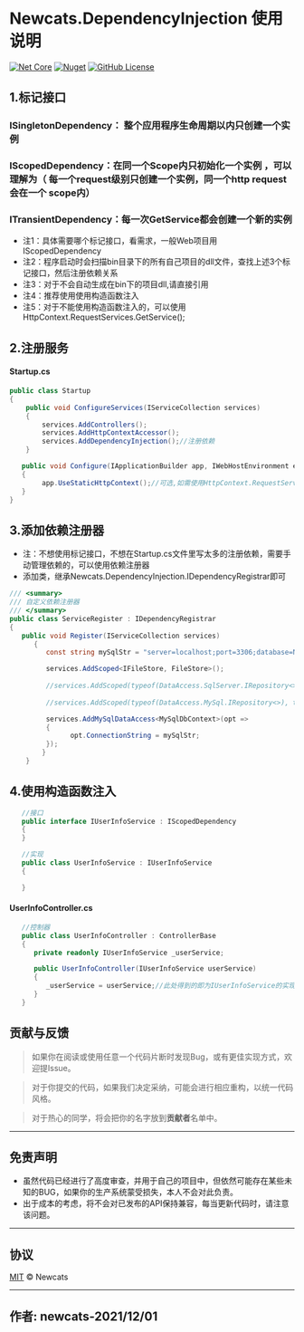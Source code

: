 ﻿# Newcats.DependencyInjection 使用说明

[![Net Core](https://img.shields.io/badge/.NET-6-brightgreen.svg?style=flat-square)](https://dotnet.microsoft.com/download)
[![Nuget](https://img.shields.io/static/v1?label=Nuget&message=1.0.3&color=blue)](https://www.nuget.org/packages/Newcats.DependencyInjection)
[![GitHub License](https://img.shields.io/badge/license-MIT-purple.svg?style=flat-square)](https://github.com/newcatshuang/Newcats.Infrastructure/blob/master/LICENSE)

## 1.标记接口

### ISingletonDependency： 整个应用程序生命周期以内只创建一个实例

### IScopedDependency：在同一个Scope内只初始化一个实例 ，可以理解为（ 每一个request级别只创建一个实例，同一个http request会在一个 scope内）

### ITransientDependency：每一次GetService都会创建一个新的实例

* 注1：具体需要哪个标记接口，看需求，一般Web项目用IScopedDependency
* 注2：程序启动时会扫描bin目录下的所有自己项目的dll文件，查找上述3个标记接口，然后注册依赖关系
* 注3：对于不会自动生成在bin下的项目dll,请直接引用
* 注4：推荐使用使用构造函数注入
* 注5：对于不能使用构造函数注入的，可以使用HttpContext.RequestServices.GetService<IService>();

## 2.注册服务

#### Startup.cs

```c#
public class Startup
{
    public void ConfigureServices(IServiceCollection services)
    {
        services.AddControllers();
        services.AddHttpContextAccessor();
        services.AddDependencyInjection();//注册依赖
    }

   public void Configure(IApplicationBuilder app, IWebHostEnvironment env)
   {
        app.UseStaticHttpContext();//可选,如需使用HttpContext.RequestServices.GetService<IService>();则必须添加此行代码
   }
}
```

## 3.添加依赖注册器
* 注：不想使用标记接口，不想在Startup.cs文件里写太多的注册依赖，需要手动管理依赖的，可以使用依赖注册器
* 添加类，继承Newcats.DependencyInjection.IDependencyRegistrar即可

```c#
/// <summary>
/// 自定义依赖注册器
/// </summary>
public class ServiceRegister : IDependencyRegistrar
{
   public void Register(IServiceCollection services)
      {
         const string mySqlStr = "server=localhost;port=3306;database=NewcatsDB20211019;uid=root;pwd=1232@mysql;CharSet=utf8;AllowLoadLocalInfile=true";

         services.AddScoped<IFileStore, FileStore>();
            
         //services.AddScoped(typeof(DataAccess.SqlServer.IRepository<>), typeof(DataAccess.SqlServer.Repository<>));//注册泛型仓储
            
         //services.AddScoped(typeof(DataAccess.MySql.IRepository<>), typeof(DataAccess.MySql.Repository<>));//注册泛型仓储

         services.AddMySqlDataAccess<MySqlDbContext>(opt =>
         {
               opt.ConnectionString = mySqlStr;
         });
        }
    }
```

## 4.使用构造函数注入

 ```c#
    //接口
    public interface IUserInfoService : IScopedDependency
    {
    }

    //实现
    public class UserInfoService : IUserInfoService
    {

    }
 ```

#### UserInfoController.cs

 ```c#
    //控制器
    public class UserInfoController : ControllerBase
    {
       private readonly IUserInfoService _userService;

       public UserInfoController(IUserInfoService userService)
       {
          _userService = userService;//此处得到的即为IUserInfoService的实现类UserInfoService
       }
    }
 ```

## 贡献与反馈

> 如果你在阅读或使用任意一个代码片断时发现Bug，或有更佳实现方式，欢迎提Issue。 

> 对于你提交的代码，如果我们决定采纳，可能会进行相应重构，以统一代码风格。 

> 对于热心的同学，将会把你的名字放到**贡献者**名单中。  

---

## 免责声明

* 虽然代码已经进行了高度审查，并用于自己的项目中，但依然可能存在某些未知的BUG，如果你的生产系统蒙受损失，本人不会对此负责。
* 出于成本的考虑，将不会对已发布的API保持兼容，每当更新代码时，请注意该问题。

---

## 协议
[MIT](https://github.com/newcatshuang/Newcats.Infrastructure/blob/master/LICENSE) © Newcats

---

## 作者: newcats-2021/12/01